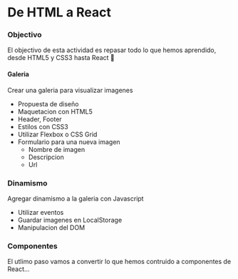 # De HTML a React

### Objectivo

El objectivo de esta actividad es repasar todo lo que hemos aprendido, desde HTML5 y CSS3 hasta React :rocket:

#### Galeria

Crear una galeria para visualizar imagenes
  - Propuesta de diseño
  - Maquetacion con HTML5
  - Header, Footer
  - Estilos con CSS3
  - Utilizar Flexbox o CSS Grid
  - Formulario para una nueva imagen
    - Nombre de imagen
    - Descripcion
    - Url
  
### Dinamismo

Agregar dinamismo a la galeria con Javascript

  - Utilizar eventos
  - Guardar imagenes en LocalStorage
  - Manipulacion del DOM

### Componentes

El utlimo paso vamos a convertir lo que hemos contruido a componentes de React...
